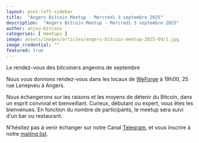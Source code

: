 ```yaml
---
layout: post-left-sidebar
title:  "Angers Bitcoin Meetup - Mercredi 3 septembre 2025"
description:  "Angers Bitcoin Meetup - Mercredi 3 septembre 2025"
author: anjou-bitcoin
categories: [ meetups ]
image: assets/images/articles/angers-bitcoin-meetup-2025-09/1.jpg
image_credential: ""
featured: true
---
```


Le rendez-vous des bitcoiners angevins de septembre

Nous vous donnons rendez-vous dans les locaux de [WeForge](https://www.weforge.fr/) à 19h00, 25 rue Lenepveu à Angers.

Nous échangerons sur les raisons et les moyens de détenir du Bitcoin, dans un esprit convivial et bienveillant. Curieux, débutant ou expert, vous êtes les bienvenues. 
En fonction du nombre de participants, le meetup sera suivi d'un bar ou restaurant.

N'hésitez pas à venir échanger sur notre Canal [Telegram](https://t.me/AngersBitcoinMeetup), et vous inscrire à notre [mailing list](https://anjoubitcoin.fr/mailing-list.html).
